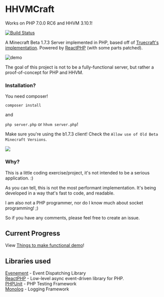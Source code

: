 # HHVMCraft

Works on PHP 7.0.0 RC6 and HHVM 3.10.1!

[![Build Status](https://travis-ci.org/andrewvy/HHVMCraft.svg?branch=master)](https://travis-ci.org/andrewvy/HHVMCraft)

A Minecraft Beta 1.7.3 Server implemented in PHP, based off of 
[Truecraft's implementation](https://github.com/SirCmpwn/TrueCraft). Powered by [ReactPHP](http://reactphp.org/) (with some parts patched).

![demo](https://github.com/andrewvy/HHVMCraft/raw/master/docs/demo.png)

The goal of this project is not to be a fully-functional server,
but rather a proof-of-concept for PHP and HHVM.

### Installation?

You need composer!

`composer install`

and

`php server.php` or `hhvm server.php`!

Make sure you're using the b1.7.3 client! Check the `Allow use of Old Beta Minecraft Versions`.

![](https://cloud.githubusercontent.com/assets/2051361/11055769/2b601e68-872f-11e5-81f3-da8c1a9e83ff.png)

### Why?

This is a little coding exercise/project, it's not intended to be a serious 
application. :)

As you can tell, this is not the most performant implementation. It's being
developed in a way that's fast to code, and readable.

I am also not a PHP programmer, nor do I know much about socket programming! ;)

So if you have any comments, please feel free to create an issue.

## Current Progress

View [Things to make functional demo](https://github.com/andrewvy/HHVMCraft/issues/1)!

## Libraries used

[Evenement](https://github.com/igorw/evenement) - Event Dispatching Library  
[ReactPHP](https://github.com/reactphp/react) - Low-level async event-driven library for PHP.  
[PHPUnit](https://phpunit.de) - PHP Testing Framework  
[Monolog](https://github.com/Seldaek/monolog) - Logging Framework  
